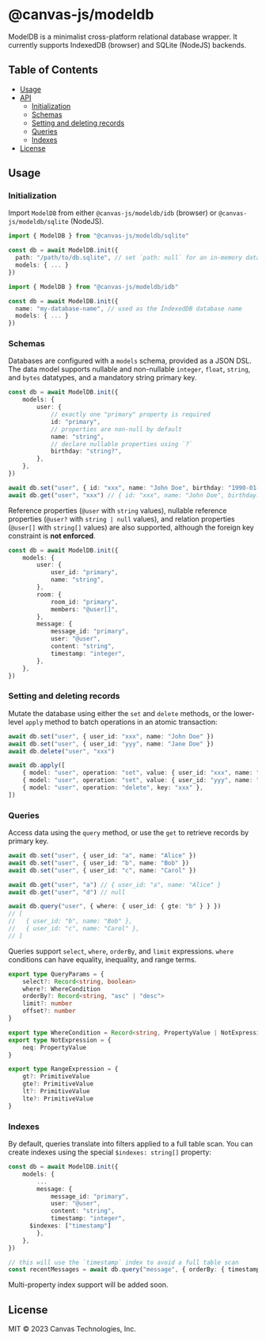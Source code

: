 # @canvas-js/modeldb

ModelDB is a minimalist cross-platform relational database wrapper. It currently supports IndexedDB (browser) and SQLite (NodeJS) backends.

## Table of Contents

- [Usage](#usage)
- [API](#api)
  - [Initialization](#initialization)
  - [Schemas](#schemas)
  - [Setting and deleting records](#setting-and-deleting-records)
  - [Queries](#queries)
  - [Indexes](#indexes)
- [License](#license)

## Usage

### Initialization

Import `ModelDB` from either `@canvas-js/modeldb/idb` (browser) or `@canvas-js/modeldb/sqlite` (NodeJS).

```ts
import { ModelDB } from "@canvas-js/modeldb/sqlite"

const db = await ModelDB.init({
  path: "/path/to/db.sqlite", // set `path: null` for an in-memory database
  models: { ... }
})
```

```ts
import { ModelDB } from "@canvas-js/modeldb/idb"

const db = await ModelDB.init({
  name: "my-database-name", // used as the IndexedDB database name
  models: { ... }
})
```

### Schemas

Databases are configured with a `models` schema, provided as a JSON DSL. The data model supports nullable and non-nullable `integer`, `float`, `string`, and `bytes` datatypes, and a mandatory string primary key.

```ts
const db = await ModelDB.init({
	models: {
		user: {
			// exactly one "primary" property is required
			id: "primary",
			// properties are non-null by default
			name: "string",
			// declare nullable properties using `?`
			birthday: "string?",
		},
	},
})

await db.set("user", { id: "xxx", name: "John Doe", birthday: "1990-01-01" })
await db.get("user", "xxx") // { id: "xxx", name: "John Doe", birthday: "1990-01-01" }
```

Reference properties (`@user` with `string` values), nullable reference properties (`@user?` with `string | null` values), and relation properties (`@user[]` with `string[]` values) are also supported, although the foreign key constraint is **not enforced**.

```ts
const db = await ModelDB.init({
	models: {
		user: {
			user_id: "primary",
			name: "string",
		},
		room: {
			room_id: "primary",
			members: "@user[]",
		},
		message: {
			message_id: "primary",
			user: "@user",
			content: "string",
			timestamp: "integer",
		},
	},
})
```

### Setting and deleting records

Mutate the database using either the `set` and `delete` methods, or the lower-level `apply` method to batch operations in an atomic transaction:

```ts
await db.set("user", { user_id: "xxx", name: "John Doe" })
await db.set("user", { user_id: "yyy", name: "Jane Doe" })
await db.delete("user", "xxx")

await db.apply([
	{ model: "user", operation: "set", value: { user_id: "xxx", name: "John Doe" } },
	{ model: "user", operation: "set", value: { user_id: "yyy", name: "Jane Doe" } },
	{ model: "user", operation: "delete", key: "xxx" },
])
```

### Queries

Access data using the `query` method, or use the `get` to retrieve records by primary key.

```ts
await db.set("user", { user_id: "a", name: "Alice" })
await db.set("user", { user_id: "b", name: "Bob" })
await db.set("user", { user_id: "c", name: "Carol" })

await db.get("user", "a") // { user_id: "a", name: "Alice" }
await db.get("user", "d") // null

await db.query("user", { where: { user_id: { gte: "b" } } })
// [
//   { user_id: "b", name: "Bob" },
//   { user_id: "c", name: "Carol" },
// ]
```

Queries support `select`, `where`, `orderBy`, and `limit` expressions. `where` conditions can have equality, inequality, and range terms.

```ts
export type QueryParams = {
	select?: Record<string, boolean>
	where?: WhereCondition
	orderBy?: Record<string, "asc" | "desc">
	limit?: number
	offset?: number
}

export type WhereCondition = Record<string, PropertyValue | NotExpression | RangeExpression>
export type NotExpression = {
	neq: PropertyValue
}

export type RangeExpression = {
	gt?: PrimitiveValue
	gte?: PrimitiveValue
	lt?: PrimitiveValue
	lte?: PrimitiveValue
}
```

### Indexes

By default, queries translate into filters applied to a full table scan. You can create indexes using the special `$indexes: string[]` property:

```ts
const db = await ModelDB.init({
	models: {
		...
		message: {
			message_id: "primary",
			user: "@user",
			content: "string",
			timestamp: "integer",
      $indexes: ["timestamp"]
		},
	},
})

// this will use the `timestamp` index to avoid a full table scan
const recentMessages = await db.query("message", { orderBy: { timestamp: "desc" }, limit: 10 })
```

Multi-property index support will be added soon.

## License

MIT © 2023 Canvas Technologies, Inc.
